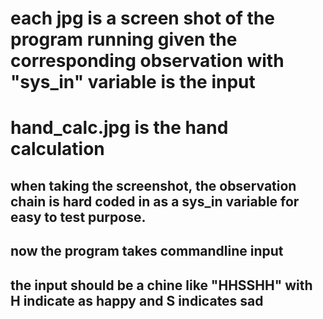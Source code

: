 # each jpg is a screen shot of the program running given the corresponding observation with "sys_in" variable is the input
# hand_calc.jpg is the hand calculation

## when taking the screenshot, the observation chain is hard coded in as a sys_in variable for easy to test purpose.
## now the program takes commandline input

## the input should be a chine like "HHSSHH" with H indicate as happy and S indicates sad

